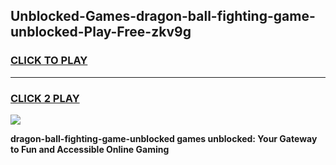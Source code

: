 
## Unblocked-Games-dragon-ball-fighting-game-unblocked-Play-Free-zkv9g
<h3>
<a href="https://premium76.site?title=dragon-ball-fighting-game-unblocked&ref=10A">CLICK TO PLAY</a></h3>
<hr>

<h3>
<a href="https://premium76.site?title=dragon-ball-fighting-game-unblocked&ref=10A">CLICK 2 PLAY</a>
  
</h3>

<a href="https://premium76.site?title=dragon-ball-fighting-game-unblocked&ref=10A"><img src="https://clearcache.store/games.png"></a>


**dragon-ball-fighting-game-unblocked games unblocked: Your Gateway to Fun and Accessible Online Gaming**
